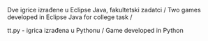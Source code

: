 Dve igrice izrađene u Eclipse Java, fakultetski zadatci / Two games developed in Eclipse Java for college task /

tt.py - igrica izrađena u Pythonu / Game developed in Python
